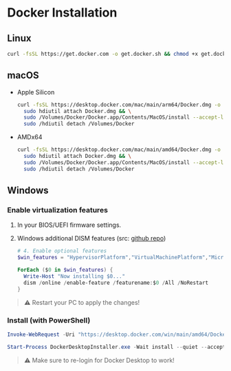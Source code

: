 # Docker Installation

## Linux

  ```sh
  curl -fsSL https://get.docker.com -o get.docker.sh && chmod +x get.docker.sh && sh ./get.docker.sh && rm ./get.docker.sh
  ```

## macOS

-   Apple Silicon

    ```sh
    curl -fsSL https://desktop.docker.com/mac/main/arm64/Docker.dmg -o ~/Docker.dmg && \
      sudo hdiutil attach Docker.dmg && \
      sudo /Volumes/Docker/Docker.app/Contents/MacOS/install --accept-license --user=$(whoami) && \
      sudo /hdiutil detach /Volumes/Docker
    ```

-   AMDx64

    ```sh
    curl -fsSL https://desktop.docker.com/mac/main/amd64/Docker.dmg -o ~/Docker.dmg && \
      sudo hdiutil attach Docker.dmg && \
      sudo /Volumes/Docker/Docker.app/Contents/MacOS/install --accept-license --user=$(whoami) && \
      sudo /hdiutil detach /Volumes/Docker
    ```

## Windows

### Enable virtualization features

1.  In your BIOS/UEFI firmware settings.
1.  Windows additional DISM features (src: [github repo](https://github.com/aaanh/autowin))

    ```powershell
    # 4. Enable optional features
    $win_features = "HypervisorPlatform","VirtualMachinePlatform","Microsoft-Windows-Subsystem-Linux","Microsoft-Hyper-V-All","Microsoft-Hyper-V","Microsoft-Hyper-V-Tools-All","Microsoft-Hyper-V-Management-Powershell","Microsoft-Hyper-V-Hypervisor","Microsoft-Hyper-V-Services","Microsoft-Hyper-V-Management-Clients"

    ForEach ($0 in $win_features) {
      Write-Host "Now installing $0..."
      dism /online /enable-feature /featurename:$0 /All /NoRestart
    }
    ```

> ⚠️ Restart your PC to apply the changes!

### Install (with PowerShell)

```powershell
Invoke-WebRequest -Uri "https://desktop.docker.com/win/main/amd64/Docker%20Desktop%20Installer.exe" -OutFile DockerDesktopInstaller.exe

Start-Process DockerDesktopInstaller.exe -Wait install --quiet --accept-license --backend="wsl-2"
```

> ⚠️ Make sure to re-login for Docker Desktop to work!
